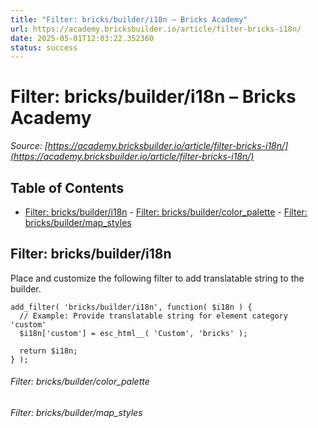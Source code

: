 ```yaml
---
title: "Filter: bricks/builder/i18n – Bricks Academy"
url: https://academy.bricksbuilder.io/article/filter-bricks-i18n/
date: 2025-05-01T12:03:22.352360
status: success
---
```


# Filter: bricks/builder/i18n – Bricks Academy

*Source: [https://academy.bricksbuilder.io/article/filter-bricks-i18n/](https://academy.bricksbuilder.io/article/filter-bricks-i18n/)*

## Table of Contents

- [Filter: bricks/builder/i18n](#filter-bricksbuilderi18n)
        - [Filter: bricks/builder/color_palette](#filter-bricksbuildercolorpalette)
        - [Filter: bricks/builder/map_styles](#filter-bricksbuildermapstyles)

## Filter: bricks/builder/i18n

Place and customize the following filter to add translatable string to the builder.

```
add_filter( 'bricks/builder/i18n', function( $i18n ) {
  // Example: Provide translatable string for element category 'custom'
  $i18n['custom'] = esc_html__( 'Custom', 'bricks' );

  return $i18n;
} );
```

###### Filter: bricks/builder/color_palette

###### Filter: bricks/builder/map_styles

